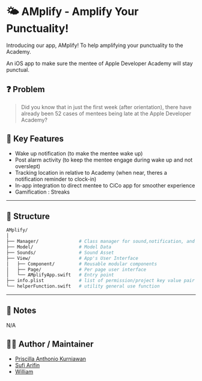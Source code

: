 # 🌤️ AMplify - Amplify Your Punctuality!

Introducing our app, AMplify! To help amplifying your punctuality to the Academy.

An iOS app to make sure the mentee of Apple Developer Academy will stay punctual.

## ❓ Problem
> Did you know that in just the first week (after orientation), there have already been 52 cases of mentees being late at the Apple Developer Academy?

## 🎯 Key Features

- Wake up notification (to make the mentee wake up)
- Post alarm activity (to keep the mentee engage during wake up and not overslept)
- Tracking location in relative to Academy (when near, theres a notification reminder to clock-in)
- In-app integration to direct mentee to CiCo app for smoother experience
- Gamification : Streaks

---

## 📂 Structure

```bash
AMplify/
│
├── Manager/               # Class manager for sound,notification, and location framework
├── Model/                 # Model Data 
├── Sounds/                # Sound Asset
├── View/                  # App's User Interface
│   ├── Component/         # Reusable modular components
│   ├── Page/              # Per page user interface
│   └── AMplifyApp.swift   # Entry point
├── info.plist             # list of permission/project key value pair
└── helperFunction.swift   # utility general use function
```

---

## 📌 Notes

N/A

## 🙋‍♂️ Author / Maintainer

- [Priscilla Anthonio Kurniawan](https://github.com/priscillaanthonio)
- [Sufi Arifin](https://github.com/zv4R)
- [William](https://github.com/ZyVoir)


